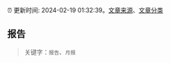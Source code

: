 :alarm_clock: 更新时间: 2024-02-19 01:32:39。[文章来源](/README.md)、[文章分类](/TAGS.md)

## 报告


> 关键字：`报告`、`月报`




